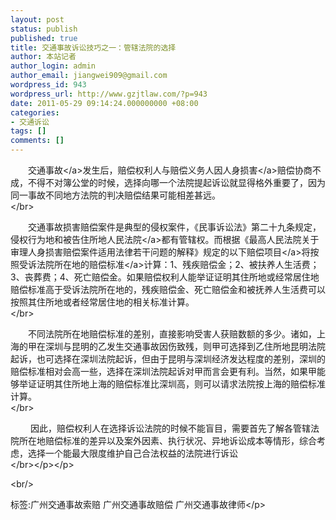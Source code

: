 ```yaml
---
layout: post
status: publish
published: true
title: 交通事故诉讼技巧之一：管辖法院的选择
author: 本站记者
author_login: admin
author_email: jiangwei909@gmail.com
wordpress_id: 943
wordpress_url: http://www.gzjtlaw.com/?p=943
date: 2011-05-29 09:14:24.000000000 +08:00
categories:
- 交通诉讼
tags: []
comments: []
---
```

<p><p>　　<a>交通事故<&#47;a>发生后，赔偿权利人与赔偿义务人因<a>人身损害<&#47;a>赔偿协商不成，不得不对簿公堂的时候，选择向哪一个法院提起诉讼就显得格外重要了，因为同一事故不同地方法院的判决赔偿结果可能相差甚远。<br><&#47;br><p>　　交通事故损害赔偿案件是典型的侵权案件，《民事诉讼法》第二十九条规定，侵权行为地和被告住所地<a>人民法院<&#47;a>都有管辖权。而根据《最高人民法院关于审理人身损害赔偿案件适用法律若干问题的解释》规定的以下<a>赔偿项目<&#47;a>将按照受诉法院所在地的<a>赔偿标准<&#47;a>计算：1、残疾赔偿金；2、被扶养人生活费；3、丧葬费；4、死亡赔偿金。如果赔偿权利人能举证证明其住所地或经常居住地赔偿标准高于受诉法院所在地的，残疾赔偿金、死亡赔偿金和被抚养人生活费可以按照其住所地或者经常居住地的相关标准计算。　<br><&#47;br><p>　　不同法院所在地赔偿标准的差别，直接影响受害人获赔数额的多少。诸如，上海的甲在深圳与昆明的乙发生交通事故因伤致残，则甲可选择到乙住所地昆明法院起诉，也可选择在深圳法院起诉，但由于昆明与深圳经济发达程度的差别，深圳的赔偿标准相对会高一些，选择在深圳法院起诉对甲而言会更有利。当然，如果甲能够举证证明其住所地上海的赔偿标准比深圳高，则可以请求法院按上海的赔偿标准计算。<br><&#47;br><p>　　 因此，赔偿权利人在选择诉讼法院的时候不能盲目，需要首先了解各管辖法院所在地赔偿标准的差异以及案外因素、执行状况、异地诉讼成本等情形，综合考虑，选择一个能最大限度维护自己合法权益的法院进行诉讼<br><&#47;br><&#47;p><&#47;p><br&#47;><p>标签:广州交通事故索赔 广州交通事故赔偿 广州交通事故律师<&#47;p>
